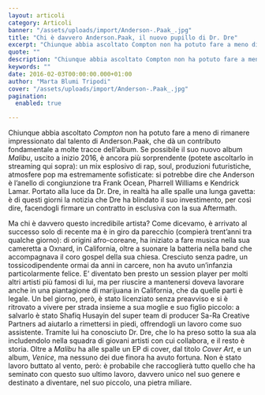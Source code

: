 ```yaml
---
layout: articoli
category: Articoli
banner: "/assets/uploads/import/Anderson-.Paak_.jpg"
title: "Chi è davvero Anderson.Paak, il nuovo pupillo di Dr. Dre"
excerpt: "Chiunque abbia ascoltato Compton non ha potuto fare a meno di rimanere impressionato dal talento di Anderson.Paak, che dà un contributo fondamentale a molte tracce dell’album. Se possibile il suo nuovo album Malibu, uscito a inizio 2016, è ancora più sorprendente (potete ascoltarlo in streaming qui sopra): un mix esplosivo di rap, soul, produzioni futuristiche, [&hellip"
quote: ""
description: "Chiunque abbia ascoltato Compton non ha potuto fare a meno di rimanere impressionato dal talento di Anderson.Paak, che dà un contributo fondamentale a molte tracce dell’album. Se possibile il suo nuovo album Malibu, uscito a inizio 2016, è ancora più sorprendente (potete ascoltarlo in streaming qui sopra): un mix esplosivo di rap, soul, produzioni futuristiche, [&hellip"
keywords: ""
date: 2016-02-03T00:00:00.000+01:00
author: "Marta Blumi Tripodi"
cover: "/assets/uploads/import/Anderson-.Paak_.jpg"
pagination:
  enabled: true

---
```


Chiunque abbia ascoltato _Compton_ non ha potuto fare a meno di rimanere impressionato dal talento di Anderson.Paak, che dà un contributo fondamentale a molte tracce dell’album. Se possibile il suo nuovo album _Malibu_, uscito a inizio 2016, è ancora più sorprendente (potete ascoltarlo in streaming qui sopra): un mix esplosivo di rap, soul, produzioni futuristiche, atmosfere pop ma estremamente sofisticate: si potrebbe dire che Anderson è l’anello di congiunzione tra Frank Ocean, Pharrell Williams e Kendrick Lamar. Portato alla luce da Dr. Dre, in realtà ha alle spalle una lunga gavetta: è di questi giorni la notizia che Dre ha blindato il suo investimento, per così dire, facendogli firmare un contratto in esclusiva con la sua Aftermath.

Ma chi è davvero questo incredibile artista? Come dicevamo, è arrivato al successo solo di recente ma è in giro da parecchio (compierà trent’anni tra qualche giorno): di origini afro-coreane, ha iniziato a fare musica nella sua cameretta a Oxnard, in California, oltre a suonare la batteria nella band che accompagnava il coro gospel della sua chiesa. Cresciuto senza padre, un tossicodipendente ormai da anni in carcere, non ha avuto un’infanzia particolarmente felice. E’ diventato ben presto un session player per molti altri artisti più famosi di lui, ma per riuscire a mantenersi doveva lavorare anche in una piantagione di marijuana in California, che da quelle parti è legale. Un bel giorno, però, è stato licenziato senza preavviso e si è ritrovato a vivere per strada insieme a sua moglie e suo figlio piccolo: a salvarlo è stato Shafiq Husayin del super team di producer Sa-Ra Creative Partners ad aiutarlo a rimettersi in piedi, offrendogli un lavoro come suo assistente. Tramite lui ha conosciuto Dr. Dre, che lo ha preso sotto la sua ala includendolo nella squadra di giovani artisti con cui collabora, e il resto è storia. Oltre a _Malibu_ ha alle spalle un EP di cover, dal titolo _Cover Art_, e un album, _Venice_, ma nessuno dei due finora ha avuto fortuna. Non è stato lavoro buttato al vento, però: è probabile che raccoglierà tutto quello che ha seminato con questo suo ultimo lavoro, davvero unico nel suo genere e destinato a diventare, nel suo piccolo, una pietra miliare.